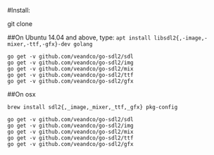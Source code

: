 #Install:

git clone

##On Ubuntu 14.04 and above, type:
`apt install libsdl2{,-image,-mixer,-ttf,-gfx}-dev golang`

```
go get -v github.com/veandco/go-sdl2/sdl
go get -v github.com/veandco/go-sdl2/img
go get -v github.com/veandco/go-sdl2/mix
go get -v github.com/veandco/go-sdl2/ttf
go get -v github.com/veandco/go-sdl2/gfx
```
##On osx

`brew install sdl2{,_image,_mixer,_ttf,_gfx} pkg-config`

```
go get -v github.com/veandco/go-sdl2/sdl
go get -v github.com/veandco/go-sdl2/img
go get -v github.com/veandco/go-sdl2/mix
go get -v github.com/veandco/go-sdl2/ttf
go get -v github.com/veandco/go-sdl2/gfx
```